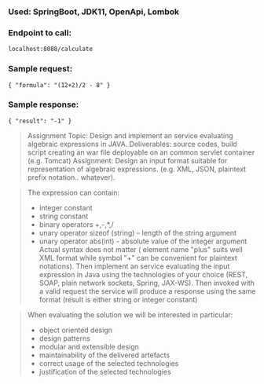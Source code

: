 ### Used: SpringBoot, JDK11, OpenApi, Lombok

### Endpoint to call: 
`localhost:8088/calculate`

### Sample request:
`{
    "formula": "(12+2)/2 - 8"
}`

### Sample response:
`{
    "result": "-1"
}`

> Assignment Topic: Design and implement an service evaluating algebraic expressions in JAVA.
> Deliverables: source codes, build script creating an war file deployable on an common servlet container (e.g. Tomcat)
> Assignment:  Design an input format suitable for representation of algebraic expressions. (e.g. XML, JSON, plaintext prefix notation.. whatever).

> The expression can contain:
>   * integer constant
>   * string constant
>   * binary operators +,-,*,/
>   * unary operator sizeof (string) – length of the string argument
>   * unary operator abs(int)  - absolute value of the integer argument
> Actual syntax does not matter ( element name "plus" suits well XML format while symbol "+" can be convenient for plaintext notations).
> Then implement an service evaluating the input expression in Java using the technologies of your choice (REST, SOAP, plain network sockets, Spring, JAX-WS).
> Then invoked with a valid request the service will produce a response using the same format (result is either string or integer constant)

> When evaluating the solution we will be interested in particular:
> * object oriented design
> * design patterns
> * modular and extensible design
> * maintainability of the delivered artefacts
> * correct usage of the selected technologies
> * justification of the selected technologies
